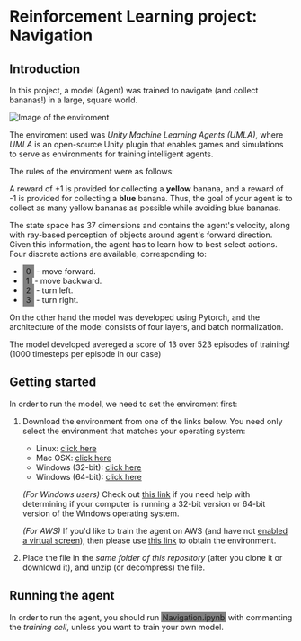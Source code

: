 

# Reinforcement Learning project: Navigation

## Introduction


In this project, a model (Agent) was trained to navigate (and collect bananas!) in a large, square world.

![Image of the enviroment](banana.gif)

The enviroment used was *Unity Machine Learning Agents (UMLA)*, where *UMLA* is an open-source Unity plugin that enables games and simulations to serve as environments for training intelligent agents.

 The rules of the enviroment were as follows:

A reward of +1 is provided for collecting a **yellow** banana, and a reward of -1 is provided for collecting a **blue** banana. Thus, the goal of your agent is to collect as many yellow bananas as possible while avoiding blue bananas.

The state space has 37 dimensions and contains the agent's velocity, along with ray-based perception of objects around agent's forward direction. Given this information, the agent has to learn how to best select actions. Four discrete actions are available, corresponding to:

* <span style="padding: .2em .4em; background-color:gray">0</span> - move forward.
* <span style="padding: .2em .4em; background-color:gray">1</span> - move backward.
* <span style="padding: .2em .4em; background-color:gray">2</span> - turn left.
* <span style="padding: .2em .4em; background-color:gray">3</span> - turn right.


On the other hand the model was developed using Pytorch, and the architecture of the model consists of four layers, and batch normalization. 

The model developed avereged a score of 13 over 523 episodes of training! (1000 timesteps per episode in our case)


## Getting started

In order to run the model, we need to set the enviroment first:

1. Download the environment from one of the links below. You need only select the environment that matches your operating system:
    * Linux: [click here](https://s3-us-west-1.amazonaws.com/udacity-drlnd/P1/Banana/Banana_Linux.zip)
    * Mac OSX: [click here](https://s3-us-west-1.amazonaws.com/udacity-drlnd/P1/Banana/Banana.app.zip)
    * Windows (32-bit): [click here](https://s3-us-west-1.amazonaws.com/udacity-drlnd/P1/Banana/Banana_Windows_x86.zip)
    * Windows (64-bit): [click here](https://s3-us-west-1.amazonaws.com/udacity-drlnd/P1/Banana/Banana_Windows_x86_64.zip)

    *(For Windows users)* Check out [this link](https://support.microsoft.com/en-us/help/827218/how-to-determine-whether-a-computer-is-running-a-32-bit-version-or-64) if you need help with determining if your computer is running a 32-bit version or 64-bit version of the Windows operating system.

    *(For AWS)* If you'd like to train the agent on AWS (and have not [enabled a virtual screen](https://github.com/Unity-Technologies/ml-agents/blob/master/docs/Training-on-Amazon-Web-Service.md)), then please use [this link](https://s3-us-west-1.amazonaws.com/udacity-drlnd/P1/Banana/Banana_Linux_NoVis.zip) to obtain the environment.
1. Place the file in the *same folder of this repository* (after you clone it or downlowd it), and unzip (or decompress) the file. 

## Running the agent

In order to run the agent, you should run <span style="padding: .05em .15em; background-color:gray">Navigation.ipynb</span> with commenting the *training cell*, unless you want to train your own model.